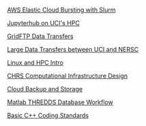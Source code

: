 [AWS Elastic Cloud Bursting with Slurm](ElasticCloud.md)

[Jupyterhub on UCI's HPC](jupyterhub.md)

[GridFTP Data Transfers](GridFTP_transfer.md)

[Large Data Transfers between UCI and NERSC](dt_uci_nersc.md)

[Linux and HPC Intro](linux_hpc_intro.md)

[CHRS Computational Infrastructure Design](chrs_infrastructure.md)

[Cloud Backup and Storage](cloud_storage.md)

[Matlab THREDDS Database Workflow](https://github.com/jetatar/THREDDS_Scraper/wiki)

[Basic C++ Coding Standards](cpp_coding_standards.md)

<!--
## Welcome to GitHub Pages

You can use the [editor on GitHub](https://github.com/jetatar/jetatar.github.io/edit/master/index.md) to maintain and preview the content for your website in Markdown files.

Whenever you commit to this repository, GitHub Pages will run [Jekyll](https://jekyllrb.com/) to rebuild the pages in your site, from the content in your Markdown files.

### Markdown

Markdown is a lightweight and easy-to-use syntax for styling your writing. It includes conventions for

```markdown
Syntax highlighted code block

# Header 1
## Header 2
### Header 3

- Bulleted
- List

1. Numbered
2. List

**Bold** and _Italic_ and `Code` text

[Link](url) and ![Image](src)
```

For more details see [GitHub Flavored Markdown](https://guides.github.com/features/mastering-markdown/).

### Jekyll Themes

Your Pages site will use the layout and styles from the Jekyll theme you have selected in your [repository settings](https://github.com/jetatar/jetatar.github.io/settings). The name of this theme is saved in the Jekyll `_config.yml` configuration file.

### Support or Contact

Having trouble with Pages? Check out our [documentation](https://help.github.com/categories/github-pages-basics/) or [contact support](https://github.com/contact) and we’ll help you sort it out.
-->
